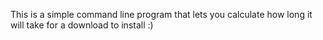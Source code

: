 This is a simple command line program that lets you calculate how long it will take for a download to install :)
